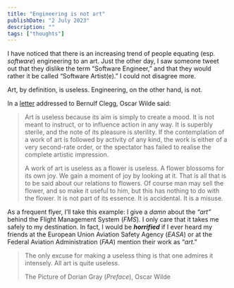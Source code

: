 ```yaml
---
title: "Engineering is not art"
publishDate: "2 July 2023"
description: ""
tags: ["thoughts"]
---
```


I have noticed that there is an increasing trend of people equating (esp.
_software_) engineering to an art. Just the other day, I saw someone tweet out
that they dislike the term “Software Engineer,” and that they would rather it be
called “Software Artist(e).” I could not disagree more.

Art, by definition, is useless. Engineering, on the other hand, is not.

In a [letter](https://lettersofnote.com/2010/01/04/art-is-useless-because/)
addressed to Bernulf Clegg, Oscar Wilde said:

> Art is useless because its aim is simply to create a mood. It is not meant to
> instruct, or to influence action in any way. It is superbly sterile, and the
> note of its pleasure is sterility. If the contemplation of a work of art is
> followed by activity of any kind, the work is either of a very second-rate
> order, or the spectator has failed to realise the complete artistic
> impression.
>
> A work of art is useless as a flower is useless. A flower blossoms for its own
> joy. We gain a moment of joy by looking at it. That is all that is to be said
> about our relations to flowers. Of course man may sell the flower, and so make
> it useful to him, but this has nothing to do with the flower. It is not part
> of its essence. It is accidental. It is a misuse.

As a frequent flyer, I’ll take this example: I give a _damn_ about the _“art”_
behind the Flight Management System (_FMS_). I only care that it takes me safely
to my destination. In fact, I would be _**horrified**_ if I ever heard my
friends at the European Union Aviation Safety Agency (_EASA_) or at the Federal
Aviation Administration (_FAA_) mention their work as “_art_.”

> The only excuse for making a useless thing is that one admires it intensely.
> All art is quite useless.
>
> The Picture of Dorian Gray (_Preface_), Oscar Wilde
